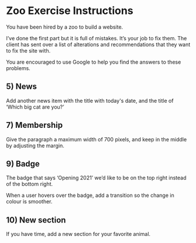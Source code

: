 # Zoo Exercise Instructions

You have been hired by a zoo to build a website.

I’ve done the first part but it is full of mistakes. It’s your job to fix them. The client has sent over a list of alterations and recommendations that they want to fix the site with.

You are encouraged to use Google to help you find the answers to these problems.



## 5) News

Add another news item with the title with today's date, and the title of ‘Which big cat are you?’

## 7) Membership

Give the paragraph a maximum width of 700 pixels, and keep in the middle by adjusting the margin.

## 9) Badge

The badge that says ‘Opening 2021’ we’d like to be on the top right instead of the bottom right.

When a user hovers over the badge, add a transition so the change in colour is smoother.

## 10) New section

If you have time, add a new section for your favorite animal.

